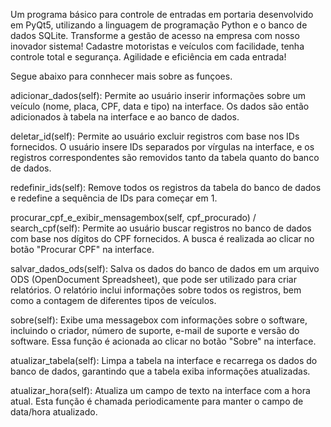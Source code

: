 Um programa básico para controle de entradas em portaria desenvolvido em PyQt5, utilizando a linguagem de programação Python e o banco de dados SQLite. 
Transforme a gestão de acesso na empresa com nosso inovador sistema! 
Cadastre motoristas e veículos com facilidade, tenha controle total e segurança. 
Agilidade e eficiência em cada entrada!

Segue abaixo para connhecer mais sobre as funçoes.


adicionar_dados(self): Permite ao usuário inserir informações sobre um veículo (nome, placa, CPF, data e tipo) na interface. 
Os dados são então adicionados à tabela na interface e ao banco de dados.

deletar_id(self): Permite ao usuário excluir registros com base nos IDs fornecidos. 
O usuário insere IDs separados por vírgulas na interface, e os registros correspondentes são removidos tanto da tabela quanto do banco de dados.

redefinir_ids(self): Remove todos os registros da tabela do banco de dados e redefine a sequência de IDs para começar em 1.

procurar_cpf_e_exibir_mensagembox(self, cpf_procurado) / search_cpf(self): Permite ao usuário buscar registros no banco de dados com base nos dígitos do CPF fornecidos. 
A busca é realizada ao clicar no botão "Procurar CPF" na interface.

salvar_dados_ods(self): Salva os dados do banco de dados em um arquivo ODS (OpenDocument Spreadsheet), que pode ser utilizado para criar relatórios. 
O relatório inclui informações sobre todos os registros, bem como a contagem de diferentes tipos de veículos.

sobre(self): Exibe uma messagebox com informações sobre o software, incluindo o criador, número de suporte, e-mail de suporte e versão do software. 
Essa função é acionada ao clicar no botão "Sobre" na interface.

atualizar_tabela(self): Limpa a tabela na interface e recarrega os dados do banco de dados, garantindo que a tabela exiba informações atualizadas.

atualizar_hora(self): Atualiza um campo de texto na interface com a hora atual. 
Esta função é chamada periodicamente para manter o campo de data/hora atualizado.

